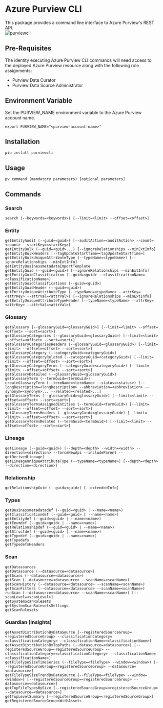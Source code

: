 # Azure Purview CLI
This package provides a command line interface to Azure Purview's REST API.  
![purviewcli](https://raw.githubusercontent.com/tayganr/purviewcli/master/doc/image/purviewcli_example.png)

## Pre-Requisites
The identity executing Azure Purview CLI commands will need access to the deployed Azure Purview resource along with the following role assignments:  
 * Purview Data Curator
 * Purview Data Source Administrator

## Environment Variable
Set the PURVIEW_NAME environment variable to the Azure Purview account name.
```
export PURVIEW_NAME="<purview-account-name>"
```

## Installation
```
pip install purviewcli
```

## Usage
```
pv command (mandatory parameters) [optional parameters]
```

## Commands
### Search
```
search (--keywords=<keywords>) [--limit=<limit> --offset=<offset>]
```
### Entity
```
getEntityAudit (--guid=<guid>) [--auditAction=<auditAction> --count=<count> --startKey=<startKey>]
getEntityBulk (--guid=<guid>...) [--ignoreRelationships --minExtInfo]
getEntityBulkHeaders [--tagUpdateStartTime=<tagUpdateStartTime>]
getEntityBulkUniqueAttributeType (--typeName=<typeName>) [--ignoreRelationships --minExtInfo]
getEntityBusinessmetadataImportTemplate
getEntityGuid (--guid=<guid>) [--ignoreRelationships --minExtInfo]
getEntityGuidClassification (--guid=<guid> --classificationName=<classificationName>)
getEntityGuidClassifications (--guid=<guid>)
getEntityGuidHeader (--guid=<guid>)
getEntityUniqueAttributeType (--typeName=<typeName> --attrKey=<attrKey> --attrVal=<attrVal>) [--ignoreRelationships --minExtInfo]
getEntityUniqueAttributeTypeHeader (--typeName=<typeName> --attrKey=<attrKey> --attrVal=<attrVal>)
```
### Glossary
```
getGlossary [--glossaryGuid=<glossaryGuid>] [--limit=<limit> --offset=<offset> --sort=<sort>]
getGlossaryCategories (--glossaryGuid=<glossaryGuid>) [--limit=<limit> --offset=<offset> --sort=<sort>]
getGlossaryCategoriesHeaders (--glossaryGuid=<glossaryGuid>) [--limit=<limit> --offset=<offset> --sort=<sort>]
getGlossaryCategory (--categoryGuid=<categoryGuid>)
getGlossaryCategoryRelated (--categoryGuid=<categoryGuid>) [--limit=<limit> --offset=<offset> --sort=<sort>]
getGlossaryCategoryTerms (--categoryGuid=<categoryGuid>) [--limit=<limit> --offset=<offset> --sort=<sort>]
getGlossaryDetailed (--glossaryGuid=<glossaryGuid>)
getGlossaryTerm (--termGuid=<termGuid>)
createGlossaryTerm (--termName=<termName> --status=<status>) [--longDescription=<longDescription> --abbreviation=<abbreviation> --synonym=<synonym>... --related=<related>...]
getGlossaryTerms (--glossaryGuid=<glossaryGuid>) [--limit=<limit> --offset=<offset> --sort=<sort>]
getGlossaryTermsAssignedEntities (--termGuid=<termGuid>) [--limit=<limit> --offset=<offset> --sort=<sort>]
getGlossaryTermsHeaders (--glossaryGuid=<glossaryGuid>) [--limit=<limit> --offset=<offset> --sort=<sort>]
getGlossaryTermsRelated (--termGuid=<termGuid>) [--limit=<limit> --offset=<offset> --sort=<sort>]
```
### Lineage
```
getLineage (--guid=<guid>) [--depth=<depth> --width=<width> --direction=<direction> --forceNewApi --includeParent --getDerivedLineage]
getLineageUniqueAttributeType (--typeName=<typeName>) [--depth=<depth> --direction=<direction>]
```
### Relationship
```
getRelationshipGuid (--guid=<guid>) [--extendedInfo]
```
### Types
```
getBusinessmetadatadef (--guid=<guid> | --name=<name>)
getClassificationdef (--guid=<guid> | --name=<name>)
getEntitydef (--guid=<guid> | --name=<name>)
getEnumdef (--guid=<guid> | --name=<name>)
getRelationshipdef (--guid=<guid> | --name=<name>)
getStructdef (--guid=<guid> | --name=<name>)
getTypedef (--guid=<guid> | --name=<name>)
getTypedefs
getTypedefsHeaders
```
### Scan
```
getDatasources
getDatasource (--datasource=<datasource>)
getScans (--datasource=<datasource>)
getScan (--datasource=<datasource> --scanName=<scanName>)
getScanHistory (--datasource=<datasource> --scanName=<scanName>)
getScanFilters (--datasource=<datasource> --scanName=<scanName>)
runScan (--datasource=<datasource> --scanName=<scanName>) [--scanLevel=<scanLevel>]
getSystemScanRulesets
getSystemScanRulesetsSettings
getScanRulesets
```
### Guardian (Insights)
```
getAssetDistributionByDataSource [--registeredSourceGroup=<registeredSourceGroup> --classificationCategory=<classificationCategory> --classificationName=<classificationName>]
getAssetDistributionByTopPaths (--datasource=<datasource>) [--registeredSourceGroup=<registeredSourceGroup> --classificationCategory=<classificationCategory> --classificationName=<classificationName>]
getFileTypeSizeTimeSeries (--fileType=<fileType> --window=<window>) [--registeredSourceGroup=<registeredSourceGroup> --datasource=<datasource>]
getFileTypeSizeTrendByDataSource (--fileType=<fileType> --window=<window>) [--registeredSourceGroup=<registeredSourceGroup> --datasource=<datasource>]
getTopFileTypesBySize [--registeredSourceGroup=<registeredSourceGroup> --datasource=<datasource>]
getTopLevelSummary [--registeredSourceGroup=<registeredSourceGroup>]
getRegisteredSourceGroupsWithAssets
```
